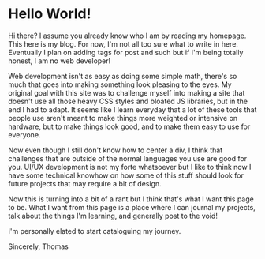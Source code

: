 
# Hello World!

Hi there? I assume you already know who I am by reading my homepage. This here is my blog. For now, I'm not all too sure what to write in here. Eventually I plan on adding tags for post and such but if I'm being totally honest, I am no web developer! 

Web development isn't as easy as doing some simple math, there's so much that goes into making something look pleasing to the eyes. My original goal with this site was to challenge myself into making a site that doesn't use all those heavy CSS styles and bloated JS libraries, but in the end I had to adapt. It seems like I learn everyday that a lot of these tools that people use aren't meant to make things more weighted or intensive on hardware, but to make things look good, and to make them easy to use for everyone. 

Now even though I still don't know how to center a div, I think that challenges that are outside of the normal languages you use are good for you. UI/UX development is not my forte whatsoever but I like to think now I have some technical knowhow on how some of this stuff should look for future projects that may require a bit of design. 

Now this is turning into a bit of a rant but I think that's what I want this page to be. What I want from this page is a place where I can journal my projects, talk about the things I'm learning, and generally post to the void!

I'm personally elated to start cataloguing my journey. 

Sincerely,
Thomas